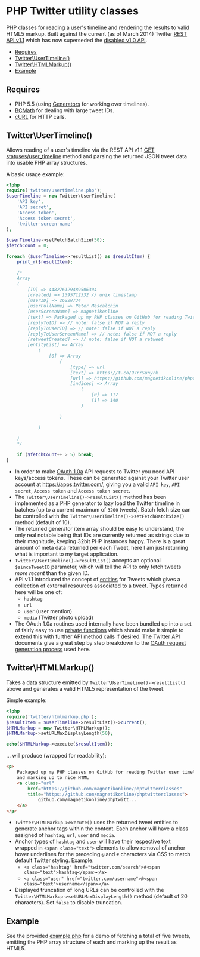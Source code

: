 # PHP Twitter utility classes
PHP classes for reading a user's timeline and rendering the results to valid HTML5 markup. Built against the current (as of March 2014) Twitter [REST API v1.1](https://dev.twitter.com/docs/api/1.1) which has now superseded the [disabled v1.0 API](https://blog.twitter.com/2013/api-v1-is-retired).

- [Requires](#requires)
- [Twitter\UserTimeline()](#twitterusertimeline)
- [Twitter\HTMLMarkup()](#twitterhtmlmarkup)
- [Example](#example)

## Requires
- PHP 5.5 (using [Generators](http://php.net/manual/en/language.generators.php) for working over timelines).
- [BCMath](http://php.net/manual/en/book.bc.php) for dealing with large tweet IDs.
- [cURL](https://php.net/curl) for HTTP calls.

## Twitter\UserTimeline()
Allows reading of a user's timeline via the REST API v1.1 [GET statuses/user_timeline](https://dev.twitter.com/docs/api/1.1/get/statuses/user_timeline) method and parsing the returned JSON tweet data into usable PHP array structures.

A basic usage example:

```php
<?php
require('twitter/usertimeline.php');
$userTimeline = new Twitter\UserTimeline(
	'API key',
	'API secret',
	'Access token',
	'Access token secret',
	'twitter-screen-name'
);

$userTimeline->setFetchBatchSize(50);
$fetchCount = 0;

foreach ($userTimeline->resultList() as $resultItem) {
	print_r($resultItem);

	/*
	Array
	(
		[ID] => 448276129489506304
		[created] => 1395712332 // unix timestamp
		[userID] => 26228734
		[userFullName] => Peter Mescalchin
		[userScreenName] => magnetikonline
		[text] => Packaged up my PHP classes on GitHub for reading Twitter user timelines via the v1.1 API and marking up to nice HTML https://t.co/97rrSunyrk
		[replyToID] => // note: false if NOT a reply
		[replyToUserID] => // note: false if NOT a reply
		[replyToUserScreenName] => // note: false if NOT a reply
		[retweetCreated] => // note: false if NOT a retweet
		[entityList] => Array
			(
				[0] => Array
					(
						[type] => url
						[text] => https://t.co/97rrSunyrk
						[url] => https://github.com/magnetikonline/phptwitterclasses
						[indices] => Array
							(
								[0] => 117
								[1] => 140
							)

					)

			)

	)
	*/

	if ($fetchCount++ > 5) break;
}
```

- In order to make [OAuth 1.0a](https://dev.twitter.com/docs/auth/oauth/faq) API requests to Twitter you need API keys/access tokens. These can be generated against your Twitter user account at https://apps.twitter.com/, giving you a valid `API key`, `API secret`, `Access token` and `Access token secret`.
- The `Twitter\UserTimeline()->resultList()` method has been implemented as a PHP generator to lazy load the Twitter timeline in batches (up to a current maximum of `3200` tweets). Batch fetch size can be controlled with the `Twitter\UserTimeline()->setFetchBatchSize()` method (default of 10).
- The returned generator item array should be easy to understand, the only real notable being that IDs are currently returned as strings due to their magnitude, keeping 32bit PHP instances happy. There is a great amount of meta data returned per each Tweet, here I am just returning what is important to my target application.
- `Twitter\UserTimeline()->resultList()` accepts an optional `$sinceTweetID` parameter, which will tell the API to only fetch tweets *more recent* than the given ID.
- API v1.1 introduced the concept of [entities](https://dev.twitter.com/docs/entities#tweets) for Tweets which gives a collection of external resources associated to a tweet. Types returned here will be one of:
	- `hashtag`
	- `url`
	- `user` (user mention)
	- `media` (Twitter photo upload)
- The OAuth 1.0a routines used internally have been bundled up into a set of fairly easy to use [private functions](twitter/usertimeline.php#L170-L278) which should make it simple to extend this with further API method calls if desired. The Twitter API documents give a great step by step breakdown to the [OAuth request generation process](https://dev.twitter.com/docs/auth/authorizing-request) used here.

## Twitter\HTMLMarkup()
Takes a data structure emitted by `Twitter\UserTimeline()->resultList()` above and generates a valid HTML5 representation of the tweet.

Simple example:

```php
<?php
require('twitter/htmlmarkup.php');
$resultItem = $userTimeline->resultList()->current();
$HTMLMarkup = new Twitter\HTMLMarkup();
$HTMLMarkup->setURLMaxDisplayLength(50);

echo($HTMLMarkup->execute($resultItem));
```

... will produce (wrapped for readability):

```html
<p>
	Packaged up my PHP classes on GitHub for reading Twitter user timelines via the v1.1 API
	and marking up to nice HTML
	<a class="url"
		href="https://github.com/magnetikonline/phptwitterclasses"
		title="https://github.com/magnetikonline/phptwitterclasses">
			github.com/magnetikonline/phptwitt...
	</a>
</p>
```

- `Twitter\HTMLMarkup->execute()` uses the returned tweet entities to generate anchor tags within the content. Each anchor will have a class assigned of `hashtag`, `url`, `user` and `media`.
- Anchor types of `hashtag` and `user` will have their respective text wrapped in `<span class="text">` elements to allow removal of anchor hover underlines for the preceding `@` and `#` characters via CSS to match default Twitter styling. Example:
	- `<a class="hashtag" href="twitter.com/search">#<span class="text">hashtag</span></a>`
	- `<a class="user" href="twitter.com/username">@<span class="text">username</span></a>`
- Displayed truncation of long URLs can be controlled with the `Twitter\HTMLMarkup->setURLMaxDisplayLength()` method (default of 20 characters). Set `false` to disable truncation.

## Example
See the provided [example.php](example.php) for a demo of fetching a total of five tweets, emitting the PHP array structure of each and marking up the result as HTML5.
